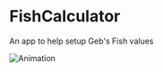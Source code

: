 # FishCalculator
 An app to help setup Geb's Fish values

![Animation](https://github.com/PackJC/GebsFishCalculator/assets/34726562/0a469f80-e745-4852-98b6-0d57e5164822)
